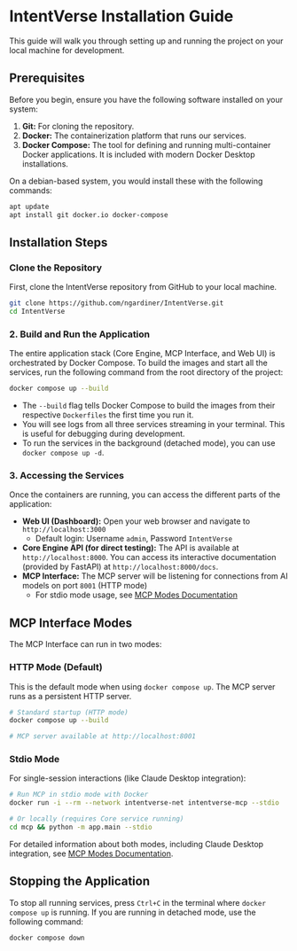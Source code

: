 # IntentVerse Installation Guide

This guide will walk you through setting up and running the project on your local machine for development.

## Prerequisites

Before you begin, ensure you have the following software installed on your system:

1. **Git:** For cloning the repository.
2. **Docker:** The containerization platform that runs our services.
3. **Docker Compose:** The tool for defining and running multi-container Docker applications. It is included with modern Docker Desktop installations.

On a debian-based system, you would install these with the following commands:

```bash
apt update
apt install git docker.io docker-compose
```

## Installation Steps

### Clone the Repository

First, clone the IntentVerse repository from GitHub to your local machine.

```bash
git clone https://github.com/ngardiner/IntentVerse.git
cd IntentVerse
```

### 2. Build and Run the Application

The entire application stack (Core Engine, MCP Interface, and Web UI) is orchestrated by Docker Compose. To build the images and start all the services, run the following command from the root directory of the project:

```bash
docker compose up --build
```

* The `--build` flag tells Docker Compose to build the images from their respective `Dockerfiles` the first time you run it.
* You will see logs from all three services streaming in your terminal. This is useful for debugging during development.
* To run the services in the background (detached mode), you can use `docker compose up -d`.

### 3. Accessing the Services

Once the containers are running, you can access the different parts of the application:

* **Web UI (Dashboard):** Open your web browser and navigate to `http://localhost:3000`
  - Default login: Username `admin`, Password `IntentVerse`
* **Core Engine API (for direct testing):** The API is available at `http://localhost:8000`. You can access its interactive documentation (provided by FastAPI) at `http://localhost:8000/docs`.
* **MCP Interface:** The MCP server will be listening for connections from AI models on port `8001` (HTTP mode)
  - For stdio mode usage, see [MCP Modes Documentation](mcp-modes.md)

## MCP Interface Modes

The MCP Interface can run in two modes:

### HTTP Mode (Default)
This is the default mode when using `docker compose up`. The MCP server runs as a persistent HTTP server.

```bash
# Standard startup (HTTP mode)
docker compose up --build

# MCP server available at http://localhost:8001
```

### Stdio Mode
For single-session interactions (like Claude Desktop integration):

```bash
# Run MCP in stdio mode with Docker
docker run -i --rm --network intentverse-net intentverse-mcp --stdio

# Or locally (requires Core service running)
cd mcp && python -m app.main --stdio
```

For detailed information about both modes, including Claude Desktop integration, see [MCP Modes Documentation](mcp-modes.md).

## Stopping the Application

To stop all running services, press `Ctrl+C` in the terminal where `docker compose up` is running. If you are running in detached mode, use the following command:

```bash
docker compose down
```